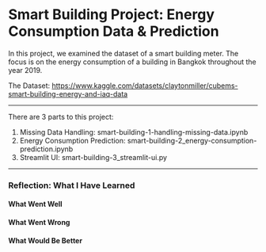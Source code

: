 # Smart Building Project: Energy Consumption Data & Prediction

In this project, we examined the dataset of a smart building meter. The focus is on the energy consumption of a building in Bangkok throughout the year 2019.

The Dataset: https://www.kaggle.com/datasets/claytonmiller/cubems-smart-building-energy-and-iaq-data

---
There are 3 parts to this project:

1. Missing Data Handling: smart-building-1-handling-missing-data.ipynb
2. Energy Consumption Prediction: smart-building-2_energy-consumption-prediction.ipynb
3. Streamlit UI: smart-building-3_streamlit-ui.py

----
### Reflection: What I Have Learned

#### What Went Well
#### What Went Wrong
#### What Would Be Better
